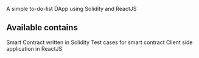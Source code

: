 A simple to-do-list DApp using Solidity and ReactJS

## Available contains

Smart Contract written in Solidity 
Test cases for smart contract
Client side application in ReactJS
